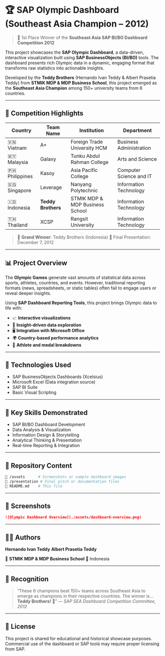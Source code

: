 # 🏆 SAP Olympic Dashboard (Southeast Asia Champion – 2012)

> 🚀 1st Place Winner of the **Southeast Asia SAP BI/BO Dashboard Competition 2012**

This project showcases the **SAP Olympic Dashboard**, a data-driven, interactive visualization built using **SAP BusinessObjects (BI/BO)** tools. The dashboard presents rich Olympic data in a dynamic, engaging format that transforms raw statistics into actionable insights.

Developed by the **Teddy Brothers** (Hernando Ivan Teddy & Albert Prasetia Teddy) from **STMIK MDP & MDP Business School**, this project emerged as the **Southeast Asia Champion** among 150+ university teams from 6 countries.

---

## 🥇 Competition Highlights

| Country          | Team Name          | Institution                     | Department              |
| ---------------- | ------------------ | ------------------------------- | ----------------------- |
| 🇻🇳 Vietnam     | A+                 | Foreign Trade University HCM    | Business Administration |
| 🇲🇾 Malaysia    | Galaxy             | Tunku Abdul Rahman College      | Arts and Science        |
| 🇵🇭 Philippines | Kasoy              | Asia Pacific College            | Computer Science and IT |
| 🇸🇬 Singapore   | Leverage           | Nanyang Polytechnic             | Information Technology  |
| 🇮🇩 Indonesia   | **Teddy Brothers** | STMIK MDP & MDP Business School | Information Technology  |
| 🇹🇭 Thailand    | XCSP               | Rangsit University              | Information Technology  |

> 🏅 **Grand Winner**: Teddy Brothers (Indonesia)
> 📅 Final Presentation: December 7, 2012

---

## 📊 Project Overview

The **Olympic Games** generate vast amounts of statistical data across sports, athletes, countries, and events. However, traditional reporting formats (news, spreadsheets, or static tables) often fail to engage users or reveal deeper insights.

Using **SAP Dashboard Reporting Tools**, this project brings Olympic data to life with:

* 📈 **Interactive visualizations**
* 🧠 **Insight-driven data exploration**
* 🖥️ **Integration with Microsoft Office**
* 🌍 **Country-based performance analytics**
* 🏃 **Athlete and medal breakdowns**

---

## 📌 Technologies Used

* SAP BusinessObjects Dashboards (Xcelsius)
* Microsoft Excel (Data integration source)
* SAP BI Suite
* Basic Visual Scripting

---

## 🧠 Key Skills Demonstrated

* SAP BI/BO Dashboard Development
* Data Analysis & Visualization
* Information Design & Storytelling
* Analytical Thinking & Presentation
* Real-time Reporting & Integration

---

## 📁 Repository Content

```bash
📁 /assets      # Screenshots or sample dashboard images
📁 /presentation # Final pitch or documentation files
📄 README.md    # This file
```

---

## 📸 Screenshots

```md
![Olympic Dashboard Overview](./assets/dashboard-overview.png)
```

---

## 🧑‍💻 Authors

**Hernando Ivan Teddy**
**Albert Prasetia Teddy**

🏫 **STMIK MDP & MDP Business School**
📍 Indonesia

---

## 🏅 Recognition

> “These 6 champions beat 150+ teams across Southeast Asia to emerge as champions in their respective countries.
> The winner is... **Teddy Brothers!** 🎉”
> — *SAP SEA Dashboard Competition Committee, 2012*

---

## 📜 License

This project is shared for educational and historical showcase purposes.
Commercial use of the dashboard or SAP tools may require proper licensing from SAP.

